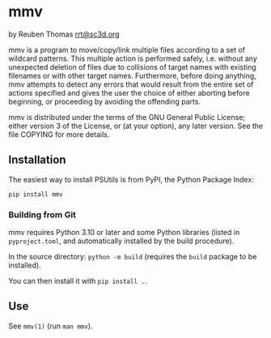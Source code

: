 # mmv

by Reuben Thomas <rrt@sc3d.org>  

mmv is a program to move/copy/link multiple files according to a set of
wildcard patterns. This multiple action is performed safely, i.e. without
any unexpected deletion of files due to collisions of target names with
existing filenames or with other target names. Furthermore, before doing
anything, mmv attempts to detect any errors that would result from the
entire set of actions specified and gives the user the choice of either
aborting before beginning, or proceeding by avoiding the offending parts.

mmv is distributed under the terms of the GNU General Public License; either
version 3 of the License, or (at your option), any later version. See the
file COPYING for more details.


## Installation

The easiest way to install PSUtils is from PyPI, the Python Package Index:

`pip install mmv`


### Building from Git

mmv requires Python 3.10 or later and some Python libraries (listed in
`pyproject.toml`, and automatically installed by the build procedure).

In the source directory: `python -m build` (requires the `build` package to
be installed).

You can then install it with `pip install .`.


## Use

See `mmv(1)` (run `man mmv`).
